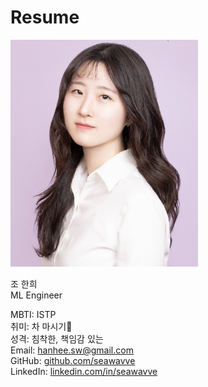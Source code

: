 # Resume 
  
<img src="https://github.com/seawavve/Resume/blob/main/profile.png" alt="drawing" width="300"/>

  조 한희    
  ML Engineer 
  
  
  MBTI: ISTP  
  취미: 차 마시기:tea:  
  성격: 침착한, 책임감 있는  
  Email: hanhee.sw@gmail.com  
  GitHub: [github.com/seawavve](https://github.com/seawavve)  
  LinkedIn: [linkedin.com/in/seawavve](https://www.linkedin.com/in/%ED%95%9C%ED%9D%AC-%EC%A1%B0-0170a9202/)
